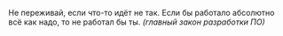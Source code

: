 Не переживай, если что-то идёт не так.
Если бы работало абсолютно всё как надо, то не работал бы ты.
*(главный закон разработки ПО)*
